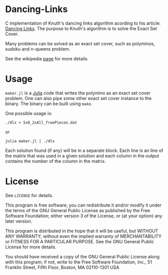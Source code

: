 # Dancing-Links
C implementation of Knuth's dancing links algorithm acording to his article: [Dancing Links](https://www.ocf.berkeley.edu/~jchu/publicportal/sudoku/0011047.pdf).
The purpose to Knuth's algorithm is to solve the Exact Set Cover.

Many problems can be solved as an exact set cover, such as polyminos, sudoku and n-queens problem.

See the wikipedia [page](https://en.wikipedia.org/wiki/Exact_cover) for more details.

# Usage

`maker.jl` is a [Julia](http://julialang.org/) code that writes the polymino as an exact set cover problem.
One can also pipe some other exact set cover instance to the binary.
The binary can be built using ```make```.

One possible usage is:
```
./dlx < 5x8_2xAll_freePieces.dat
```

or

```
julia maker.jl | ./dlx
```

Each solution found (if any) will be in a separate block. Each line is an line of the matrix
that was used in a given solution and each column in the output contains the number of the column
in the matrix.

# License

See `LICENSE` for details.

This program is free software; you can redistribute it and/or modify it under
the terms of the GNU General Public License as published by the Free Software
Foundation; either version 3 of the License, or (at your option) any later
version.

This program is distributed in the hope that it will be useful, but WITHOUT ANY
WARRANTY; without even the implied warranty of MERCHANTABILITY or FITNESS FOR A
PARTICULAR PURPOSE. See the GNU General Public License for more details.

You should have received a copy of the GNU General Public License along with
this program; if not, write to the Free Software Foundation, Inc., 51 Franklin
Street, Fifth Floor, Boston, MA 02110-1301  USA

